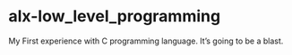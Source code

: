 # alx-low_level_programming
My First experience with C programming language. It’s going to be a blast.
